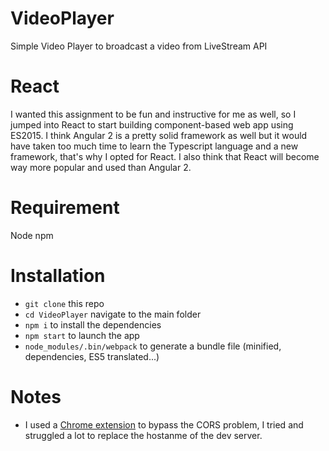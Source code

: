 # VideoPlayer
Simple Video Player to broadcast a video from LiveStream API

# React
I wanted this assignment to be fun and instructive for me as well, so I jumped into React to start building component-based web app using ES2015. 
I think Angular 2 is a pretty solid framework as well but it would have taken too much time to learn the Typescript language and a new framework, that's why I opted for React.
I also think that React will become way more popular and used than Angular 2. 

# Requirement
Node
npm

# Installation
- `git clone` this repo
- `cd VideoPlayer` navigate to the main folder 
- `npm i` to install the dependencies
- `npm start` to launch the app
- `node_modules/.bin/webpack` to generate a bundle file (minified, dependencies, ES5 translated...) 

# Notes
- I used a [Chrome extension](https://chrome.google.com/webstore/detail/allow-control-allow-origi/nlfbmbojpeacfghkpbjhddihlkkiljbi?hl=en) to bypass the CORS problem, I tried and struggled a lot to replace the hostanme of the dev server.

